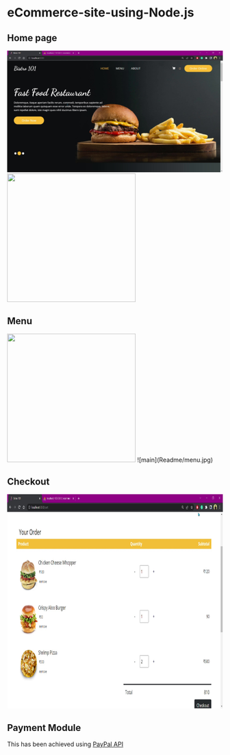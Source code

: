 # eCommerce-site-using-Node.js


## Home page

![main](Readme/onboarding.jpg)
<img src="IMAGE_URL_HERE"  width="300" height="300">
## Menu

<img src="IMAGE_URL_HERE"  width="300" height="300">
![main](Readme/menu.jpg)

## Checkout

<img src="./Readme/checkout.jpg"  width="900" height="500">

## Payment Module
This has been achieved using [PayPal API](https://developer.paypal.com/home)

